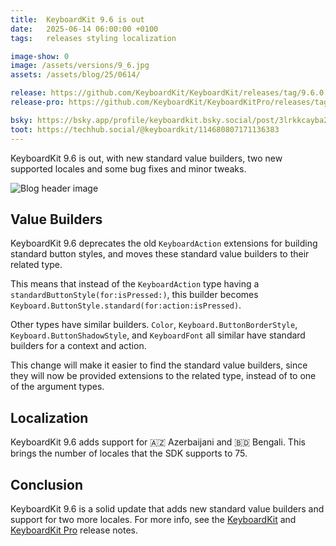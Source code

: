 ```yaml
---
title:  KeyboardKit 9.6 is out
date:   2025-06-14 06:00:00 +0100
tags:   releases styling localization

image-show: 0
image: /assets/versions/9_6.jpg
assets: /assets/blog/25/0614/

release: https://github.com/KeyboardKit/KeyboardKit/releases/tag/9.6.0
release-pro: https://github.com/KeyboardKit/KeyboardKitPro/releases/tag/9.6.0

bsky: https://bsky.app/profile/keyboardkit.bsky.social/post/3lrkkcayba22q
toot: https://techhub.social/@keyboardkit/114680807171136383
---
```


KeyboardKit 9.6 is out, with new standard value builders, two new supported locales and some bug fixes and minor tweaks.

![Blog header image]({{page.image}})


## Value Builders

KeyboardKit 9.6 deprecates the old `KeyboardAction` extensions for building standard button styles, and moves these standard value builders to their related type.

This means that instead of the `KeyboardAction` type having a `standardButtonStyle(for:isPressed:)`, this builder becomes `Keyboard.ButtonStyle.standard(for:action:isPressed)`.

Other types have similar builders. `Color`, `Keyboard.ButtonBorderStyle`, `Keyboard.ButtonShadowStyle`, and `KeyboardFont` all similar have standard builders for a context and action.

This change will make it easier to find the standard value builders, since they will now be provided extensions to the related type, instead of to one of the argument types.


## Localization

KeyboardKit 9.6 adds support for 🇦🇿 Azerbaijani and 🇧🇩 Bengali. This brings the number of locales that the SDK supports to 75.


## Conclusion

KeyboardKit 9.6 is a solid update that adds new standard value builders and support for two more locales. For more info, see the [KeyboardKit]({{page.release}}) and [KeyboardKit Pro]({{page.release-pro}}) release notes. 